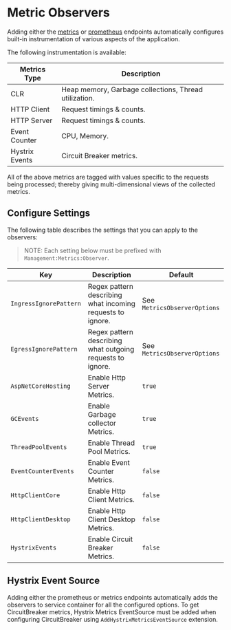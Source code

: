 # Metric Observers

Adding either the [metrics](/docs/3/management/metrics) or [prometheus](/docs/3/management/prometheus) endpoints automatically configures built-in instrumentation of various aspects of the application.

The following instrumentation is available:

| Metrics Type | Description |
| --- | --- |
| CLR | Heap memory, Garbage collections, Thread utilization. |
| HTTP Client | Request timings & counts. |
| HTTP Server | Request timings & counts. |
| Event Counter | CPU, Memory. |
| Hystrix Events | Circuit Breaker metrics. |

All of the above metrics are tagged with values specific to the requests being processed; thereby giving multi-dimensional views of the collected metrics.

## Configure Settings

The following table describes the settings that you can apply to the observers:

>NOTE: Each setting below must be prefixed with `Management:Metrics:Observer`.

| Key | Description | Default |
| --- | --- | --- |
| `IngressIgnorePattern` | Regex pattern describing what incoming requests to ignore. | See `MetricsObserverOptions` |
| `EgressIgnorePattern` | Regex pattern describing what outgoing requests to ignore. | See `MetricsObserverOptions` |
| `AspNetCoreHosting` | Enable Http Server Metrics. | `true` |
| `GCEvents` | Enable Garbage collector Metrics. | `true` |
| `ThreadPoolEvents` | Enable Thread Pool Metrics. | `true` |
| `EventCounterEvents` | Enable Event Counter Metrics. | `false` |
| `HttpClientCore` | Enable Http Client Metrics. | `false` |
| `HttpClientDesktop` | Enable Http Client Desktop Metrics. | `false` |
| `HystrixEvents` | Enable Circuit Breaker Metrics. | `false` |

## Hystrix Event Source

Adding either the prometheus or metrics endpoints automatically adds the observers to service container for all the configured options. To get CircuitBreaker metrics, Hystrix Metrics EventSource must be added when configuring CircuitBreaker using `AddHystrixMetricsEventSource` extension.
